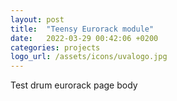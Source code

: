 ```yaml
---
layout: post
title:  "Teensy Eurorack module"
date:   2022-03-29 00:42:06 +0200
categories: projects
logo_url: /assets/icons/uvalogo.jpg
---
```

Test drum eurorack page body 
